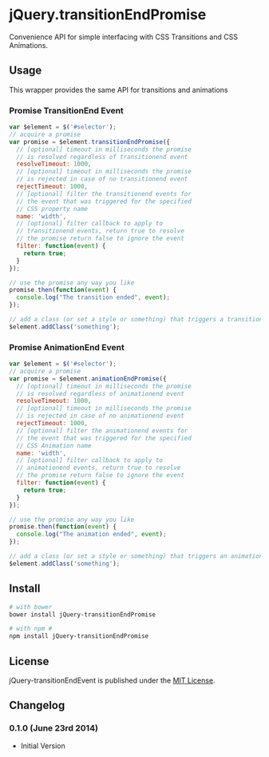 # jQuery.transitionEndPromise

Convenience API for simple interfacing with CSS Transitions and CSS Animations.


## Usage

This wrapper provides the same API for transitions and animations

### Promise TransitionEnd Event

```js
var $element = $('#selector');
// acquire a promise
var promise = $element.transitionEndPromise({
  // [optional] timeout in milliseconds the promise
  // is resolved regardless of transitionend event
  resolveTimeout: 1000,
  // [optional] timeout in milliseconds the promise
  // is rejected in case of no transitionend event
  rejectTimeout: 1000,
  // [optional] filter the transitionend events for 
  // the event that was triggered for the specified 
  // CSS property name
  name: 'width',
  // [optional] filter callback to apply to 
  // transitionend events, return true to resolve 
  // the promise return false to ignore the event
  filter: function(event) {
    return true;
  }
});

// use the promise any way you like
promise.then(function(event) {
  console.log("The transition ended", event);
});

// add a class (or set a style or something) that triggers a transition
$element.addClass('something');
```

### Promise AnimationEnd Event

```js
var $element = $('#selector');
// acquire a promise
var promise = $element.animationEndPromise({
  // [optional] timeout in milliseconds the promise
  // is resolved regardless of animationend event
  resolveTimeout: 1000,
  // [optional] timeout in milliseconds the promise
  // is rejected in case of no animationend event
  rejectTimeout: 1000,
  // [optional] filter the animationend events for 
  // the event that was triggered for the specified 
  // CSS Animation name
  name: 'width',
  // [optional] filter callback to apply to 
  // animationend events, return true to resolve 
  // the promise return false to ignore the event
  filter: function(event) {
    return true;
  }
});

// use the promise any way you like
promise.then(function(event) {
  console.log("The animation ended", event);
});

// add a class (or set a style or something) that triggers an animation
$element.addClass('something');
```


## Install

```bash
# with bower
bower install jQuery-transitionEndPromise

# with npm #
npm install jQuery-transitionEndPromise
```


## License

jQuery-transitionEndEvent is published under the [MIT License](http://opensource.org/licenses/mit-license).


## Changelog ##

### 0.1.0 (June 23rd 2014) ###

* Initial Version